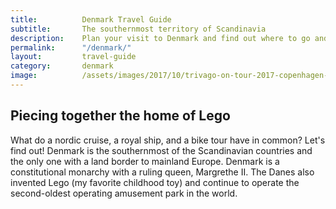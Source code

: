 ```yaml
---
title: 			Denmark Travel Guide
subtitle: 		The southernmost territory of Scandinavia
description: 	Plan your visit to Denmark and find out where to go and what to do in Denmark. Read about itineraries, activities, places to stay and travel essentials.
permalink: 		"/denmark/"
layout: 		travel-guide
category: 		denmark
image: 			/assets/images/2017/10/trivago-on-tour-2017-copenhagen-bike-ride-canal-min.jpg
---
```


## Piecing together the home of Lego

What do a nordic cruise, a royal ship, and a bike tour have in common? Let's find out! Denmark is the southernmost of the Scandinavian countries and the only one with a land border to mainland Europe. Denmark is a constitutional monarchy with a ruling queen, Margrethe II. The Danes also invented Lego (my favorite childhood toy) and continue to operate the second-oldest operating amusement park in the world.